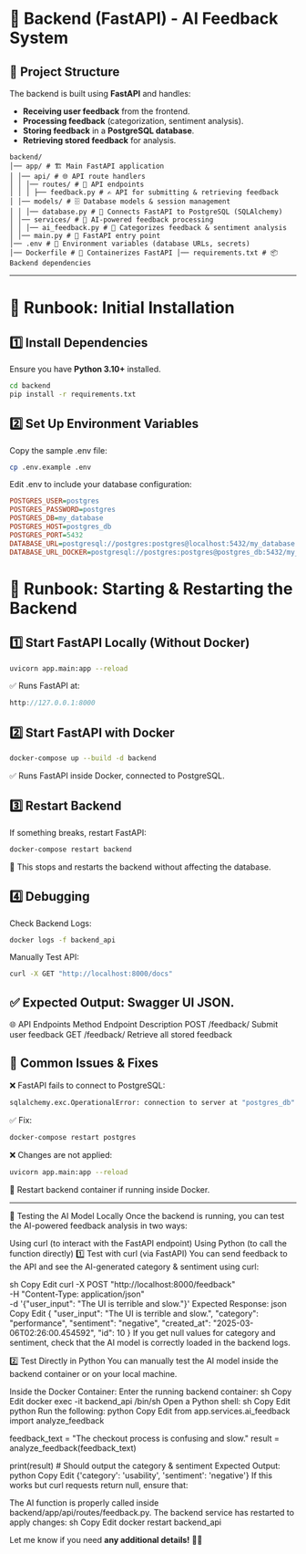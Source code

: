 # 🧠 Backend (FastAPI) - AI Feedback System

## 📂 Project Structure
The backend is built using **FastAPI** and handles:
- **Receiving user feedback** from the frontend.
- **Processing feedback** (categorization, sentiment analysis).
- **Storing feedback** in a **PostgreSQL database**.
- **Retrieving stored feedback** for analysis.

```
backend/ 
│── app/ # 🏗️ Main FastAPI application 
│ │── api/ # 🌐 API route handlers 
│ │ │── routes/ # 🚏 API endpoints 
│ │ │ ├── feedback.py # ✍️ API for submitting & retrieving feedback 
│ │── models/ # 🗄️ Database models & session management 
│ │ │── database.py # 🔗 Connects FastAPI to PostgreSQL (SQLAlchemy) 
│ │── services/ # 🤖 AI-powered feedback processing 
│ │ │── ai_feedback.py # 🧠 Categorizes feedback & sentiment analysis 
│ │── main.py # 🚀 FastAPI entry point 
│── .env # 🔐 Environment variables (database URLs, secrets) 
│── Dockerfile # 🐳 Containerizes FastAPI │── requirements.txt # 📦 Backend dependencies
```

---

# 🚀 **Runbook: Initial Installation**

## **1️⃣ Install Dependencies**
Ensure you have **Python 3.10+** installed.

```bash
cd backend
pip install -r requirements.txt
```

## 2️⃣ Set Up Environment Variables

Copy the sample .env file:

```bash
cp .env.example .env
```

Edit .env to include your database configuration:

```ini
POSTGRES_USER=postgres
POSTGRES_PASSWORD=postgres
POSTGRES_DB=my_database
POSTGRES_HOST=postgres_db
POSTGRES_PORT=5432
DATABASE_URL=postgresql://postgres:postgres@localhost:5432/my_database
DATABASE_URL_DOCKER=postgresql://postgres:postgres@postgres_db:5432/my_database
```

# 🏁 Runbook: Starting & Restarting the Backend

## 1️⃣ Start FastAPI Locally (Without Docker)

```bash
uvicorn app.main:app --reload
```
✅ Runs FastAPI at:

```cpp
http://127.0.0.1:8000
```

## 2️⃣ Start FastAPI with Docker

```bash
docker-compose up --build -d backend
```
✅ Runs FastAPI inside Docker, connected to PostgreSQL.

## 3️⃣ Restart Backend

If something breaks, restart FastAPI:

```bash
docker-compose restart backend
```
📌 This stops and restarts the backend without affecting the database.

## 4️⃣ Debugging

Check Backend Logs:
```bash
docker logs -f backend_api
```

Manually Test API:
```bash
curl -X GET "http://localhost:8000/docs"
```
## ✅ Expected Output: Swagger UI JSON.

🌐 API Endpoints
Method	Endpoint	Description
POST	/feedback/	Submit user feedback
GET	/feedback/	Retrieve all stored feedback

## 🎯 Common Issues & Fixes

❌ FastAPI fails to connect to PostgreSQL:
```bash
sqlalchemy.exc.OperationalError: connection to server at "postgres_db" failed
```
✅ Fix:
```bash
docker-compose restart postgres
```

❌ Changes are not applied:
```bash
uvicorn app.main:app --reload
```
📌 Restart backend container if running inside Docker.

---

🧪 Testing the AI Model Locally
Once the backend is running, you can test the AI-powered feedback analysis in two ways:

Using curl (to interact with the FastAPI endpoint)
Using Python (to call the function directly)
1️⃣ Test with curl (via FastAPI)
You can send feedback to the API and see the AI-generated category & sentiment using curl:

sh
Copy
Edit
curl -X POST "http://localhost:8000/feedback" \
     -H "Content-Type: application/json" \
     -d '{"user_input": "The UI is terrible and slow."}'
Expected Response:
json
Copy
Edit
{
  "user_input": "The UI is terrible and slow.",
  "category": "performance",
  "sentiment": "negative",
  "created_at": "2025-03-06T02:26:00.454592",
  "id": 10
}
If you get null values for category and sentiment, check that the AI model is correctly loaded in the backend logs.

2️⃣ Test Directly in Python
You can manually test the AI model inside the backend container or on your local machine.

Inside the Docker Container:
Enter the running backend container:
sh
Copy
Edit
docker exec -it backend_api /bin/sh
Open a Python shell:
sh
Copy
Edit
python
Run the following:
python
Copy
Edit
from app.services.ai_feedback import analyze_feedback

feedback_text = "The checkout process is confusing and slow."
result = analyze_feedback(feedback_text)

print(result)  # Should output the category & sentiment
Expected Output:
python
Copy
Edit
{'category': 'usability', 'sentiment': 'negative'}
If this works but curl requests return null, ensure that:

The AI function is properly called inside backend/app/api/routes/feedback.py.
The backend service has restarted to apply changes:
sh
Copy
Edit
docker restart backend_api

Let me know if you need **any additional details!** 🚀🔥